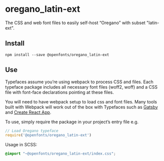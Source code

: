 
# oregano_latin-ext

The CSS and web font files to easily self-host “Oregano” with subset "latin-ext".

## Install

`npm install --save @openfonts/oregano_latin-ext`

## Use

Typefaces assume you’re using webpack to process CSS and files. Each typeface
package includes all necessary font files (woff2, woff) and a CSS file with
font-face declarations pointing at these files.

You will need to have webpack setup to load css and font files. Many tools built
with Webpack will work out of the box with Typefaces such as [Gatsby](https://github.com/gatsbyjs/gatsby)
and [Create React App](https://github.com/facebookincubator/create-react-app).

To use, simply require the package in your project’s entry file e.g.

```javascript
// Load Oregano typeface
require('@openfonts/oregano_latin-ext')
```

Usage in SCSS:
```scss
@import "~@openfonts/oregano_latin-ext/index.css";
```
